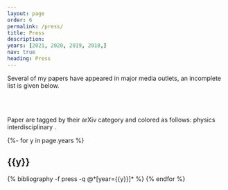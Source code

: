 ```yaml
---
layout: page
order: 6
permalink: /press/
title: Press
description: 
years: [2021, 2020, 2019, 2018,]
nav: true
heading: Press
---
```


<!-- _pages/publications.md -->
<div class="publications">


Several of my papers have appeared in major media outlets, an incomplete list is given below.

<br>
<br>

Paper are tagged by their arXiv category and colored as follows:
<span class="badge badge-danger">physics</span> <span class="badge badge-primary">interdisciplinary</span> .


{%- for y in page.years %}
  <h2 class="year">{{y}}</h2>
  {% bibliography -f press -q @*[year={{y}}]* %}
{% endfor %}

</div>
